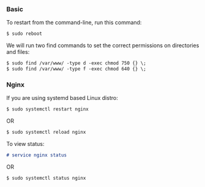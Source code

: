 ### Basic
To restart from the command-line, run this command:
```markdown
$ sudo reboot
```
We will run two find commands to set the correct permissions on directories and files:
```markdown
$ sudo find /var/www/ -type d -exec chmod 750 {} \;
$ sudo find /var/www/ -type f -exec chmod 640 {} \;
```
### Nginx

If you are using systemd based Linux distro:
```markdown
$ sudo systemctl restart nginx
```
OR
```markdown
$ sudo systemctl reload nginx
```
To view status:
```markdown
# service nginx status
```
OR
```markdown
$ sudo systemctl status nginx
```


